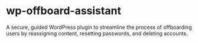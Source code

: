 # wp-offboard-assistant
A secure, guided WordPress plugin to streamline the process of offboarding users by reassigning content, resetting passwords, and deleting accounts.
